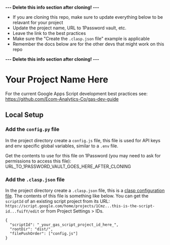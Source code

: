 **--- Delete this info section after cloning! ---**

* If you are cloning this repo, make sure to update everything below to be relavant for your project
* Update the project name, URL to 1Password vault, etc.
* Leave the link to the best practices
* Make sure the "Create the `.clasp.json` file" example is applicable
* Remember the docs below are for the other devs that might work on this repo

**--- Delete this info section after cloning! ---**


# Your Project Name Here

For the current Google Apps Script development best practices see: https://github.com/Ecom-Analytics-Co/gas-dev-guide

## Local Setup

### Add the `config.py` file

In the project directory create a `config.js` file, this file is used for API keys and env specific global variables, similar to a `.env` file.

Get the contents to use for this file on 1Password (you may need to ask for permissions to access this file): URL_TO_1PASSWORD_VAULT_GOES_HERE_AFTER_CLONING

### Add the `.clasp.json` file

In the project directory create a `.clasp.json` file, this is a [clasp configuration file](https://github.com/google/clasp#project-settings-file-claspjson). The contents of this file is something like below. You can get the `scriptId` of an existing script project from its URL: `https://script.google.com/home/projects/1Cmz...this-is-the-script-id...fuifY/edit` or from Project Settings > IDs.

```
{
  "scriptId": "_your_gas_script_project_id_here_",
  "rootDir": "dist/",
  "filePushOrder": ["config.js"]
}
```


